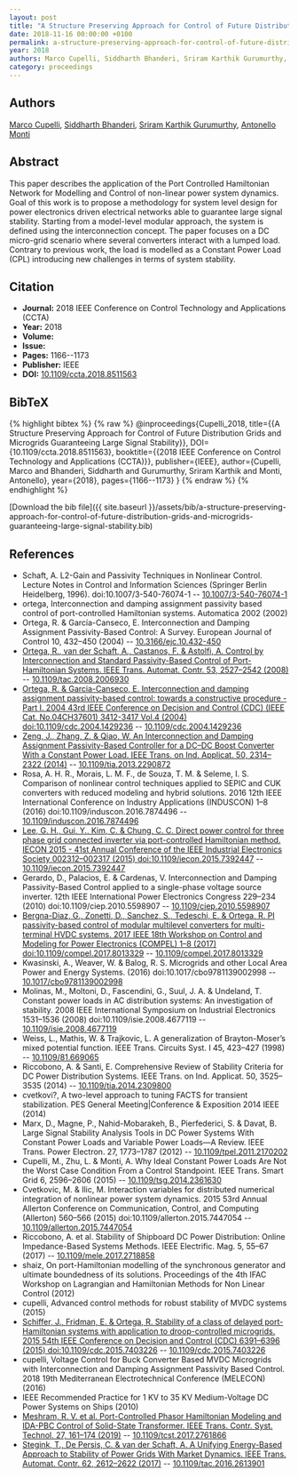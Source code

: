 ```yaml
---
layout: post
title: "A Structure Preserving Approach for Control of Future Distribution Grids and Microgrids Guaranteeing Large Signal Stability"
date: 2018-11-16 00:00:00 +0100
permalink: a-structure-preserving-approach-for-control-of-future-distribution-grids-and-microgrids-guaranteeing-large-signal-stability
year: 2018
authors: Marco Cupelli, Siddharth Bhanderi, Sriram Karthik Gurumurthy, Antonello Monti
category: proceedings
---
```

 
## Authors
[Marco Cupelli](authors/marco-cupelli), [Siddharth Bhanderi](authors/siddharth-kiranbhai-bhanderi), [Sriram Karthik Gurumurthy](authors/sriram-karthik-gurumurthy), [Antonello Monti](authors/antonello-monti)
 
## Abstract
This paper describes the application of the Port Controlled Hamiltonian Network for Modelling and Control of non-linear power system dynamics. Goal of this work is to propose a methodology for system level design for power electronics driven electrical networks able to guarantee large signal stability. Starting from a model-level modular approach, the system is defined using the interconnection concept. The paper focuses on a DC micro-grid scenario where several converters interact with a lumped load. Contrary to previous work, the load is modelled as a Constant Power Load (CPL) introducing new challenges in terms of system stability.
 
## Citation
- **Journal:** 2018 IEEE Conference on Control Technology and Applications (CCTA)
- **Year:** 2018
- **Volume:** 
- **Issue:** 
- **Pages:** 1166--1173
- **Publisher:** IEEE
- **DOI:** [10.1109/ccta.2018.8511563](https://doi.org/10.1109/ccta.2018.8511563)
 
## BibTeX
{% highlight bibtex %}
{% raw %}
@inproceedings{Cupelli_2018,
  title={{A Structure Preserving Approach for Control of Future Distribution Grids and Microgrids Guaranteeing Large Signal Stability}},
  DOI={10.1109/ccta.2018.8511563},
  booktitle={{2018 IEEE Conference on Control Technology and Applications (CCTA)}},
  publisher={IEEE},
  author={Cupelli, Marco and Bhanderi, Siddharth and Gurumurthy, Sriram Karthik and Monti, Antonello},
  year={2018},
  pages={1166--1173}
}
{% endraw %}
{% endhighlight %}
 
[Download the bib file]({{ site.baseurl }}/assets/bib/a-structure-preserving-approach-for-control-of-future-distribution-grids-and-microgrids-guaranteeing-large-signal-stability.bib)
 
## References
- Schaft, A. L2-Gain and Passivity Techniques in Nonlinear Control. Lecture Notes in Control and Information Sciences (Springer Berlin Heidelberg, 1996). doi:10.1007/3-540-76074-1 -- [10.1007/3-540-76074-1](https://doi.org/10.1007/3-540-76074-1)
- ortega, Interconnection and damping assignment passivity based control of port-controlled Hamiltonian systems. Automatica 2002 (2002)
- Ortega, R. & García-Canseco, E. Interconnection and Damping Assignment Passivity-Based Control: A Survey. European Journal of Control 10, 432–450 (2004) -- [10.3166/ejc.10.432-450](https://doi.org/10.3166/ejc.10.432-450)
- [Ortega, R., van der Schaft, A., Castanos, F. & Astolfi, A. Control by Interconnection and Standard Passivity-Based Control of Port-Hamiltonian Systems. IEEE Trans. Automat. Contr. 53, 2527–2542 (2008)](control-by-interconnection-and-standard-passivity-based-control-of-port-hamiltonian-systems) -- [10.1109/tac.2008.2006930](https://doi.org/10.1109/tac.2008.2006930)
- [Ortega, R. & Garcia-Canseco, E. Interconnection and damping assignment passivity-based control: towards a constructive procedure - Part I. 2004 43rd IEEE Conference on Decision and Control (CDC) (IEEE Cat. No.04CH37601) 3412-3417 Vol.4 (2004) doi:10.1109/cdc.2004.1429236](interconnection-and-damping-assignment-passivity-based-control-towards-a-constructive-procedure-part-i) -- [10.1109/cdc.2004.1429236](https://doi.org/10.1109/cdc.2004.1429236)
- [Zeng, J., Zhang, Z. & Qiao, W. An Interconnection and Damping Assignment Passivity-Based Controller for a DC–DC Boost Converter With a Constant Power Load. IEEE Trans. on Ind. Applicat. 50, 2314–2322 (2014)](an-interconnection-and-damping-assignment-passivity-based-controller-for-a-dc-dc-boost-converter-with-a-constant-power-load) -- [10.1109/tia.2013.2290872](https://doi.org/10.1109/tia.2013.2290872)
- Rosa, A. H. R., Morais, L. M. F., de Souza, T. M. & Seleme, I. S. Comparison of nonlinear control techniques applied to SEPIC and CUK converters with reduced modeling and hybrid solutions. 2016 12th IEEE International Conference on Industry Applications (INDUSCON) 1–8 (2016) doi:10.1109/induscon.2016.7874496 -- [10.1109/induscon.2016.7874496](https://doi.org/10.1109/induscon.2016.7874496)
- [Lee, G. H., Gui, Y., Kim, C. & Chung, C. C. Direct power control for three phase grid connected inverter via port-controlled Hamiltonian method. IECON 2015 - 41st Annual Conference of the IEEE Industrial Electronics Society 002312–002317 (2015) doi:10.1109/iecon.2015.7392447](direct-power-control-for-three-phase-grid-connected-inverter-via-port-controlled-hamiltonian-method) -- [10.1109/iecon.2015.7392447](https://doi.org/10.1109/iecon.2015.7392447)
- Gerardo, D., Palacios, E. & Cardenas, V. Interconnection and Damping Passivity-Based Control applied to a single-phase voltage source inverter. 12th IEEE International Power Electronics Congress 229–234 (2010) doi:10.1109/ciep.2010.5598907 -- [10.1109/ciep.2010.5598907](https://doi.org/10.1109/ciep.2010.5598907)
- [Bergna-Diaz, G., Zonetti, D., Sanchez, S., Tedeschi, E. & Ortega, R. PI passivity-based control of modular multilevel converters for multi-terminal HVDC systems. 2017 IEEE 18th Workshop on Control and Modeling for Power Electronics (COMPEL) 1–8 (2017) doi:10.1109/compel.2017.8013329](pi-passivity-based-control-of-modular-multilevel-converters-for-multi-terminal-hvdc-systems) -- [10.1109/compel.2017.8013329](https://doi.org/10.1109/compel.2017.8013329)
- Kwasinski, A., Weaver, W. & Balog, R. S. Microgrids and other Local Area Power and Energy Systems. (2016) doi:10.1017/cbo9781139002998 -- [10.1017/cbo9781139002998](https://doi.org/10.1017/cbo9781139002998)
- Molinas, M., Moltoni, D., Fascendini, G., Suul, J. A. & Undeland, T. Constant power loads in AC distribution systems: An investigation of stability. 2008 IEEE International Symposium on Industrial Electronics 1531–1536 (2008) doi:10.1109/isie.2008.4677119 -- [10.1109/isie.2008.4677119](https://doi.org/10.1109/isie.2008.4677119)
- Weiss, L., Mathis, W. & Trajkovic, L. A generalization of Brayton-Moser’s mixed potential function. IEEE Trans. Circuits Syst. I 45, 423–427 (1998) -- [10.1109/81.669065](https://doi.org/10.1109/81.669065)
- Riccobono, A. & Santi, E. Comprehensive Review of Stability Criteria for DC Power Distribution Systems. IEEE Trans. on Ind. Applicat. 50, 3525–3535 (2014) -- [10.1109/tia.2014.2309800](https://doi.org/10.1109/tia.2014.2309800)
- cvetkovi?, A two-level approach to tuning FACTS for transient stabilization. PES General Meeting|Conference & Exposition 2014 IEEE (2014)
- Marx, D., Magne, P., Nahid-Mobarakeh, B., Pierfederici, S. & Davat, B. Large Signal Stability Analysis Tools in DC Power Systems With Constant Power Loads and Variable Power Loads—A Review. IEEE Trans. Power Electron. 27, 1773–1787 (2012) -- [10.1109/tpel.2011.2170202](https://doi.org/10.1109/tpel.2011.2170202)
- Cupelli, M., Zhu, L. & Monti, A. Why Ideal Constant Power Loads Are Not the Worst Case Condition From a Control Standpoint. IEEE Trans. Smart Grid 6, 2596–2606 (2015) -- [10.1109/tsg.2014.2361630](https://doi.org/10.1109/tsg.2014.2361630)
- Cvetkovic, M. & Ilic, M. Interaction variables for distributed numerical integration of nonlinear power system dynamics. 2015 53rd Annual Allerton Conference on Communication, Control, and Computing (Allerton) 560–566 (2015) doi:10.1109/allerton.2015.7447054 -- [10.1109/allerton.2015.7447054](https://doi.org/10.1109/allerton.2015.7447054)
- Riccobono, A. et al. Stability of Shipboard DC Power Distribution: Online Impedance-Based Systems Methods. IEEE Electrific. Mag. 5, 55–67 (2017) -- [10.1109/mele.2017.2718858](https://doi.org/10.1109/mele.2017.2718858)
- shaiz, On port-Hamiltonian modelling of the synchronous generator and ultimate boundedness of its solutions. Proceedings of the 4th IFAC Workshop on Lagrangian and Hamiltonian Methods for Non Linear Control (2012)
- cupelli, Advanced control methods for robust stability of MVDC systems (2015)
- [Schiffer, J., Fridman, E. & Ortega, R. Stability of a class of delayed port-Hamiltonian systems with application to droop-controlled microgrids. 2015 54th IEEE Conference on Decision and Control (CDC) 6391–6396 (2015) doi:10.1109/cdc.2015.7403226](stability-of-a-class-of-delayed-port-hamiltonian-systems-with-application-to-droop-controlled-microgrids) -- [10.1109/cdc.2015.7403226](https://doi.org/10.1109/cdc.2015.7403226)
- cupelli, Voltage Control for Buck Converter Based MVDC Microgrids with Interconnection and Damping Assignment Passivity Based Control. 2018 19th Mediterranean Electrotechnical Conference (MELECON) (2016)
- IEEE Recommended Practice for 1 KV to 35 KV Medium-Voltage DC Power Systems on Ships (2010)
- [Meshram, R. V. et al. Port-Controlled Phasor Hamiltonian Modeling and IDA-PBC Control of Solid-State Transformer. IEEE Trans. Contr. Syst. Technol. 27, 161–174 (2019)](port-controlled-phasor-hamiltonian-modeling-and-ida-pbc-control-of-solid-state-transformer) -- [10.1109/tcst.2017.2761866](https://doi.org/10.1109/tcst.2017.2761866)
- [Stegink, T., De Persis, C. & van der Schaft, A. A Unifying Energy-Based Approach to Stability of Power Grids With Market Dynamics. IEEE Trans. Automat. Contr. 62, 2612–2622 (2017)](a-unifying-energy-based-approach-to-stability-of-power-grids-with-market-dynamics) -- [10.1109/tac.2016.2613901](https://doi.org/10.1109/tac.2016.2613901)

